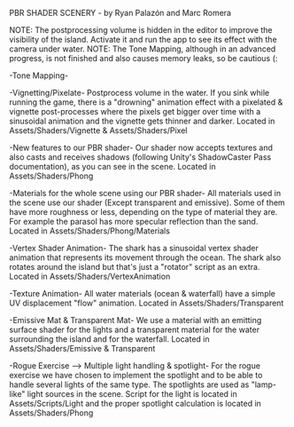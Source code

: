 PBR SHADER SCENERY - by Ryan Palazón and Marc Romera

NOTE: The postprocessing volume is hidden in the editor to improve the visibility of the island. Activate it and run the app to see its effect with the camera under water.
NOTE: The Tone Mapping, although in an advanced progress, is not finished and also causes memory leaks, so be cautious (:

-Tone Mapping-


-Vignetting/Pixelate-
Postprocess volume in the water. If you sink while running the game, there is a "drowning" animation effect with a pixelated & vignette post-processes where the pixels get bigger over time with a sinusoidal animation and the vignette gets thinner and darker.
Located in Assets/Shaders/Vignette & Assets/Shaders/Pixel

-New features to our PBR shader-
Our shader now accepts textures and also casts and receives shadows (following Unity's ShadowCaster Pass documentation), as you can see in the scene.
Located in Assets/Shaders/Phong

-Materials for the whole scene using our PBR shader-
All materials used in the scene use our shader (Except transparent and emissive). Some of them have more roughness or less, depending on the type of material they are. For example the parasol has more specular reflection than the sand.
Located in Assets/Shaders/Phong/Materials

-Vertex Shader Animation-
The shark has a sinusoidal vertex shader animation that represents its movement through the ocean. The shark also rotates around the island but that's just a "rotator" script as an extra.
Located in Assets/Shaders/VertexAnimation

-Texture Animation-
All water materials (ocean & waterfall) have a simple UV displacement "flow" animation.
Located in Assets/Shaders/Transparent

-Emissive Mat & Transparent Mat-
We use a material with an emitting surface shader for the lights and a transparent material for the water surrounding the island and for the waterfall.
Located in Assets/Shaders/Emissive & Transparent

-Rogue Exercise --> Multiple light handling & spotlight-
For the rogue exercise we have chosen to implement the spotlight and to be able to handle several lights of the same type.
The spotlights are used as "lamp-like" light sources in the scene.
Script for the light is located in Assets/Scripts/Light and the proper spotlight calculation is located in Assets/Shaders/Phong